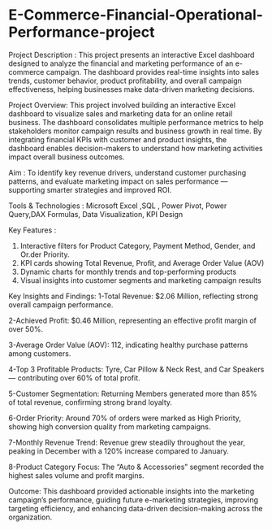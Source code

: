 # E-Commerce-Financial-Operational-Performance-project


Project Description :
This project presents an interactive Excel dashboard designed to analyze the financial and marketing performance of an e-commerce campaign. The dashboard provides real-time insights into sales trends, customer behavior, product profitability, and overall campaign effectiveness, helping businesses make data-driven marketing decisions.

Project Overview:
This project involved building an interactive Excel dashboard to visualize sales and marketing data for an online retail business. The dashboard consolidates multiple performance metrics to help stakeholders monitor campaign results and business growth in real time. By integrating financial KPIs with customer and product insights, the dashboard enables decision-makers to understand how marketing activities impact overall business outcomes.

Aim :
To identify key revenue drivers, understand customer purchasing patterns, and evaluate marketing impact on sales performance — supporting smarter strategies and improved ROI.

Tools & Technologies :
Microsoft Excel ,SQL , Power Pivot, Power Query,DAX Formulas, Data Visualization, KPI Design

Key Features :
1) Interactive filters for Product Category, Payment Method, Gender, and Or.der Priority.
2) KPI cards showing Total Revenue, Profit, and Average Order Value (AOV)
3) Dynamic charts for monthly trends and top-performing products
4) Visual insights into customer segments and marketing campaign results


Key Insights and Findings:
1-Total Revenue: $2.06 Million, reflecting strong overall campaign performance.

2-Achieved Profit: $0.46 Million, representing an effective profit margin of over 50%.

3-Average Order Value (AOV): 112, indicating healthy purchase patterns among customers.

4-Top 3 Profitable Products: Tyre, Car Pillow & Neck Rest, and Car Speakers — contributing over 60% of total profit.

5-Customer Segmentation: Returning Members generated more than 85% of total revenue, confirming strong brand loyalty.

6-Order Priority: Around 70% of orders were marked as High Priority, showing high conversion quality from marketing campaigns.

7-Monthly Revenue Trend: Revenue grew steadily throughout the year, peaking in December with a 120% increase compared to January.

8-Product Category Focus: The “Auto & Accessories” segment recorded the highest sales volume and profit margins.



Outcome:
This dashboard provided actionable insights into the marketing campaign’s performance, guiding future e-marketing strategies, improving targeting efficiency, and enhancing data-driven decision-making across the organization.

